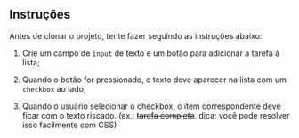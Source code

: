 ## Instruções

Antes de clonar o projeto, tente fazer seguindo as instruções abaixo:

1. Crie um campo de `input` de texto e um botão para adicionar a tarefa à lista;

2. Quando o botão for pressionado, o texto deve aparecer na lista com um `checkbox` ao lado;

3. Quando o usuário selecionar o checkbox, o item correspondente deve ficar com o texto riscado. (ex.: ~~tarefa completa~~. dica: você pode resolver isso facilmente com CSS)

   

   



